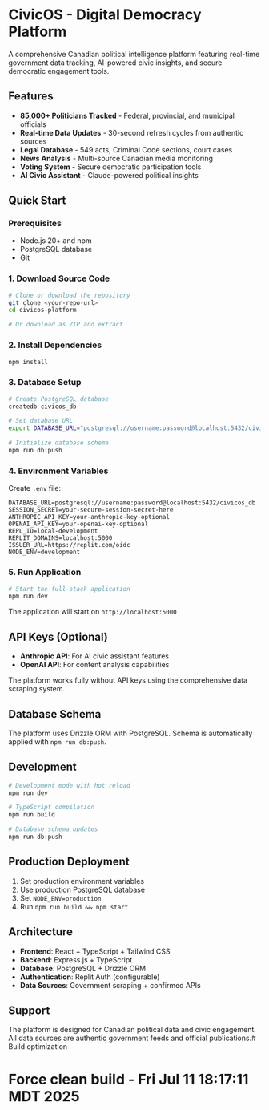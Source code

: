 # CivicOS - Digital Democracy Platform

A comprehensive Canadian political intelligence platform featuring real-time government data tracking, AI-powered civic insights, and secure democratic engagement tools.

## Features

- **85,000+ Politicians Tracked** - Federal, provincial, and municipal officials
- **Real-time Data Updates** - 30-second refresh cycles from authentic sources
- **Legal Database** - 549 acts, Criminal Code sections, court cases
- **News Analysis** - Multi-source Canadian media monitoring
- **Voting System** - Secure democratic participation tools
- **AI Civic Assistant** - Claude-powered political insights

## Quick Start

### Prerequisites

- Node.js 20+ and npm
- PostgreSQL database
- Git

### 1. Download Source Code

```bash
# Clone or download the repository
git clone <your-repo-url>
cd civicos-platform

# Or download as ZIP and extract
```

### 2. Install Dependencies

```bash
npm install
```

### 3. Database Setup

```bash
# Create PostgreSQL database
createdb civicos_db

# Set database URL
export DATABASE_URL="postgresql://username:password@localhost:5432/civicos_db"

# Initialize database schema
npm run db:push
```

### 4. Environment Variables

Create `.env` file:

```env
DATABASE_URL=postgresql://username:password@localhost:5432/civicos_db
SESSION_SECRET=your-secure-session-secret-here
ANTHROPIC_API_KEY=your-anthropic-key-optional
OPENAI_API_KEY=your-openai-key-optional
REPL_ID=local-development
REPLIT_DOMAINS=localhost:5000
ISSUER_URL=https://replit.com/oidc
NODE_ENV=development
```

### 5. Run Application

```bash
# Start the full-stack application
npm run dev
```

The application will start on `http://localhost:5000`

## API Keys (Optional)

- **Anthropic API**: For AI civic assistant features
- **OpenAI API**: For content analysis capabilities

The platform works fully without API keys using the comprehensive data scraping system.

## Database Schema

The platform uses Drizzle ORM with PostgreSQL. Schema is automatically applied with `npm run db:push`.

## Development

```bash
# Development mode with hot reload
npm run dev

# TypeScript compilation
npm run build

# Database schema updates
npm run db:push
```

## Production Deployment

1. Set production environment variables
2. Use production PostgreSQL database
3. Set `NODE_ENV=production`
4. Run `npm run build && npm start`

## Architecture

- **Frontend**: React + TypeScript + Tailwind CSS
- **Backend**: Express.js + TypeScript
- **Database**: PostgreSQL + Drizzle ORM
- **Authentication**: Replit Auth (configurable)
- **Data Sources**: Government scraping + confirmed APIs

## Support

The platform is designed for Canadian political data and civic engagement. All data sources are authentic government feeds and official publications.# Build optimization
# Force clean build - Fri Jul 11 18:17:11 MDT 2025
